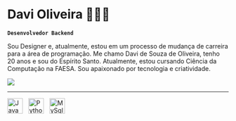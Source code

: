 # Davi Oliveira 👨🏽‍💻

**`Desenvolvedor Backend`**

Sou Designer e, atualmente, estou em um processo de mudança de carreira para a área de programação. Me chamo Davi de Souza de Oliveira, tenho 20 anos e sou do Espírito Santo. Atualmente, estou cursando Ciência da Computação na FAESA. Sou apaixonado por tecnologia e criatividade.

<div>
  <a href="https://www.linkedin.com/in/dev-davioliveira/" target="_blank"><img src="https://img.shields.io/badge/LinkedIn-0077B5?style=for-the-badge&logo=linkedin&logoColor=white"
  target="_blank"></a>
</div>

---

<img
    align="left" 
    alt="Java" 
    title="Java"
    width="35px" 
    style="padding-right:10px;" 
    src="https://cdn.jsdelivr.net/gh/devicons/devicon@latest/icons/java/java-original.svg"
 />

<img 
    align="left" 
    alt="Python" 
    title="Python"
    width="35px" 
    style="padding-right:10px;" 
    src="https://cdn.jsdelivr.net/gh/devicons/devicon@latest/icons/python/python-original.svg"
/>

<img 
    align="left" 
    alt="MySql" 
    title="MySql"
    width="35px" 
    style="padding-right:10px;" 
    src="https://cdn.jsdelivr.net/gh/devicons/devicon@latest/icons/mysql/mysql-original.svg"
/>
          


<br>
<br>
<br>


